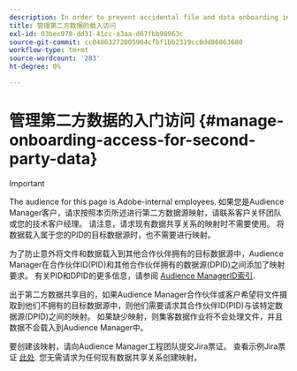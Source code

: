 ```yaml
---
description: In order to prevent accidental file and data onboarding into target data sources owned by other partners or customers, Audience Manager has added a mapping requirement between partner ID (PID) and the data sources owned by other partners.
title: 管理第二方数据的载入访问
exl-id: 03bec978-dd31-41cc-a3aa-d67fbb98963c
source-git-commit: cc04863272005964cfbf1bb2319cc0dd86863680
workflow-type: tm+mt
source-wordcount: '283'
ht-degree: 0%

---
```


# 管理第二方数据的入门访问 {#manage-onboarding-access-for-second-party-data}

>[!IMPORTANT]
>
> The audience for this page is Adobe-internal employees. 如果您是Audience Manager客户，请求按照本页所述进行第二方数据源映射，请联系客户关怀团队或您的技术客户经理。
> 请注意，请求现有数据共享关系的映射时不需要使用。 将数据载入属于您的PID的目标数据源时，也不需要进行映射。

为了防止意外将文件和数据载入到其他合作伙伴拥有的目标数据源中，Audience Manager在合作伙伴ID(PID)和其他合作伙伴拥有的数据源(DPID)之间添加了映射要求。 有关PID和DPID的更多信息，请参阅 [Audience ManagerID索引](https://experienceleague.adobe.com/docs/audience-manager/user-guide/reference/ids-in-aam.html).

出于第二方数据共享目的，如果Audience Manager合作伙伴或客户希望将文件摄取到他们不拥有的目标数据源中，则他们需要请求其合作伙伴ID(PID)与该特定数据源(DPID)之间的映射。 如果缺少映射，则集客数据作业将不会处理文件，并且数据不会载入到Audience Manager中。

要创建该映射，请向Audience Manager工程团队提交Jira票证。 查看示例Jira票证 [此处](https://jira.corp.adobe.com/browse/AAM-60353). 您无需请求为任何现有数据共享关系创建映射。
